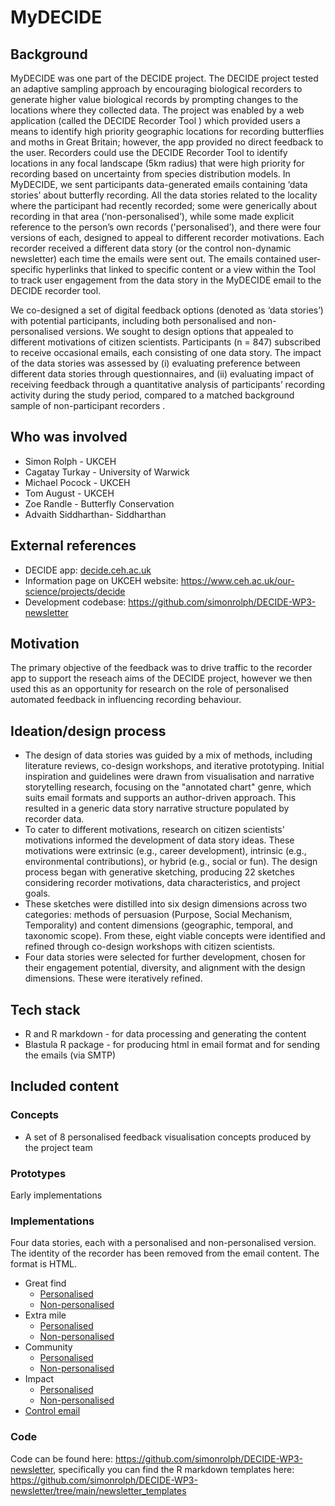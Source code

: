 # MyDECIDE

## Background

MyDECIDE was one part of the DECIDE project. The DECIDE project tested an adaptive sampling approach by encouraging biological recorders to generate higher value biological records by prompting changes to the locations where they collected data. The project was enabled by a web application (called the DECIDE Recorder Tool ) which provided users a means to identify high priority geographic locations for recording butterflies and moths in Great Britain; however, the app provided no direct feedback to the user. Recorders could use the DECIDE Recorder Tool to identify locations in any focal landscape (5km radius) that were high priority for recording based on uncertainty from species distribution models. In MyDECIDE, we sent participants data-generated emails containing ‘data stories’ about butterfly recording. All the data stories related to the locality where the participant had recently recorded; some were generically about recording in that area (‘non-personalised’), while some made explicit reference to the person’s own records ('personalised’), and there were four versions of each, designed to appeal to different recorder motivations. Each recorder received a different data story (or the control non-dynamic newsletter) each time the emails were sent out. The emails contained user-specific hyperlinks that linked to specific content or a view within the Tool to track user engagement from the data story in the MyDECIDE email to the DECIDE recorder tool.

We co-designed a set of digital feedback options (denoted as ‘data stories’) with potential participants, including both personalised and non-personalised versions. We sought to design options that appealed to different motivations of citizen scientists. Participants (n = 847) subscribed to receive occasional emails, each consisting of one data story. The impact of the data stories was assessed by (i) evaluating preference between different data stories through questionnaires, and (ii) evaluating impact of receiving feedback through a quantitative analysis of participants’ recording activity during the study period, compared to a matched background sample of non-participant recorders .

## Who was involved

 * Simon Rolph - UKCEH
 * Cagatay Turkay - University of Warwick
 * Michael Pocock - UKCEH
 * Tom August - UKCEH
 * Zoe Randle - Butterfly Conservation
 * Advaith Siddharthan- Siddharthan

## External references

 * DECIDE app: [decide.ceh.ac.uk](https://decide.ceh.ac.uk/opts/scoremap)
 * Information page on UKCEH website: https://www.ceh.ac.uk/our-science/projects/decide
 * Development codebase: https://github.com/simonrolph/DECIDE-WP3-newsletter 

## Motivation

The primary objective of the feedback was to drive traffic to the recorder app to support the reseach aims of the DECIDE project, however we then used this as an opportunity for research on the role of personalised automated feedback in influencing recording behaviour.

## Ideation/design process

 * The design of data stories was guided by a mix of methods, including literature reviews, co-design workshops, and iterative prototyping. Initial inspiration and guidelines were drawn from visualisation and narrative storytelling research, focusing on the "annotated chart" genre, which suits email formats and supports an author-driven approach. This resulted in a generic data story narrative structure populated by recorder data. 
 * To cater to different motivations, research on citizen scientists' motivations informed the development of data story ideas. These motivations were extrinsic (e.g., career development), intrinsic (e.g., environmental contributions), or hybrid (e.g., social or fun). The design process began with generative sketching, producing 22 sketches considering recorder motivations, data characteristics, and project goals. 
 * These sketches were distilled into six design dimensions across two categories: methods of persuasion (Purpose, Social Mechanism, Temporality) and content dimensions (geographic, temporal, and taxonomic scope). From these, eight viable concepts were identified and refined through co-design workshops with citizen scientists. 
 * Four data stories were selected for further development, chosen for their engagement potential, diversity, and alignment with the design dimensions. These were iteratively refined.

## Tech stack

 * R and R markdown - for data processing and generating the content
 * Blastula R package - for producing html in email format and for sending the emails (via SMTP)

## Included content

### Concepts

 * A set of 8 personalised feedback visualisation concepts produced by the project team

### Prototypes

Early implementations

### Implementations

Four data stories, each with a personalised and non-personalised version. The identity of the recorder has been removed from the email content. The format is HTML.

 * Great find
   * [Personalised](https://biologicalrecordscentre.github.io/recorder-feedback-repository/projects/MyDECIDE_2022/implementations/great_find_personalised.html) 
   * [Non-personalised](https://biologicalrecordscentre.github.io/recorder-feedback-repository/projects/MyDECIDE_2022/implementations/great_find_non_personalised.html) 
 * Extra mile
   * [Personalised](https://biologicalrecordscentre.github.io/recorder-feedback-repository/projects/MyDECIDE_2022/implementations/extra-mile_personalised.html) 
   * [Non-personalised](https://biologicalrecordscentre.github.io/recorder-feedback-repository/projects/MyDECIDE_2022/implementations/extra-mile_non_personalised.html) 
 * Community
   * [Personalised](https://biologicalrecordscentre.github.io/recorder-feedback-repository/projects/MyDECIDE_2022/implementations/community_personalised.html) 
   * [Non-personalised](https://biologicalrecordscentre.github.io/recorder-feedback-repository/projects/MyDECIDE_2022/implementations/community_non_personalised.html) 
 * Impact
   * [Personalised](https://biologicalrecordscentre.github.io/recorder-feedback-repository/projects/MyDECIDE_2022/implementations/impact_personalised.html) 
   * [Non-personalised](https://biologicalrecordscentre.github.io/recorder-feedback-repository/projects/MyDECIDE_2022/implementations/impact_non_personalised.html) 
 * [Control email](https://biologicalrecordscentre.github.io/recorder-feedback-repository/projects/MyDECIDE_2022/implementations/control_email.html) 

### Code

Code can be found here: https://github.com/simonrolph/DECIDE-WP3-newsletter, specifically you can find the R markdown templates here: https://github.com/simonrolph/DECIDE-WP3-newsletter/tree/main/newsletter_templates